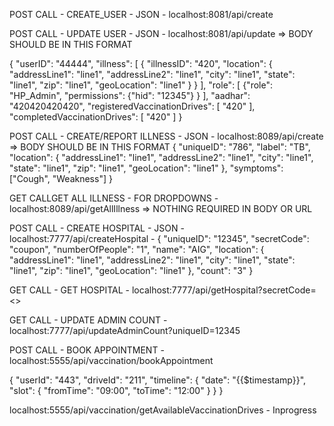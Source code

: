 POST CALL - CREATE_USER - JSON - localhost:8081/api/create

POST CALL - UPDATE USER - JSON - localhost:8081/api/update => BODY SHOULD BE IN THIS FORMAT

{
    "userID": "44444",
    "illness": [
        {
            "illnessID": "420",
            "location": {
                "addressLine1": "line1",
                "addressLine2": "line1",
                "city": "line1",
                "state": "line1",
                "zip": "line1",
                "geoLocation": "line1"
            }
        }
    ],
    "role": [
        {"role": "HP_Admin", "permissions": {"hid": "12345"} }
    ],
    "aadhar": "420420420420",
    "registeredVaccinationDrives": [
        "420"
    ],
    "completedVaccinationDrives": [
        "420"
    ]
}



POST CALL - CREATE/REPORT ILLNESS - JSON - localhost:8089/api/create => BODY SHOULD BE IN THIS FORMAT
{
	"uniqueID": "786",
	"label": "TB",
	"location": {
		"addressLine1": "line1",
        "addressLine2": "line1",
        "city": "line1",
        "state": "line1",
        "zip": "line1",
        "geoLocation": "line1"
	},
	"symptoms": ["Cough", "Weakness"]
}

GET CALLGET ALL ILLNESS - FOR DROPDOWNS - localhost:8089/api/getAllIllness => NOTHING REQUIRED IN BODY OR URL



POST CALL - CREATE HOSPITAL - JSON - localhost:7777/api/createHospital -
{
	"uniqueID": "12345",
	"secretCode": "coupon",
	"numberOfPeople": "1",
	"name": "AIG",
	"location": {
		"addressLine1": "line1",
        "addressLine2": "line1",
        "city": "line1",
        "state": "line1",
        "zip": "line1",
        "geoLocation": "line1"
	},
	"count": "3"
}

GET CALL - GET HOSPITAL - localhost:7777/api/getHospital?secretCode=<<SECRETCODE>>

GET CALL - UPDATE ADMIN COUNT - localhost:7777/api/updateAdminCount?uniqueID=12345


POST CALL - BOOK APPOINTMENT - localhost:5555/api/vaccination/bookAppointment

{
	"userId": "443",
	"driveId": "211",
	"timeline": {
		"date": "{{$timestamp}}",
		"slot": {
			"fromTime": "09:00",
			"toTime": "12:00"
		}
	}
}

localhost:5555/api/vaccination/getAvailableVaccinationDrives - Inprogress
